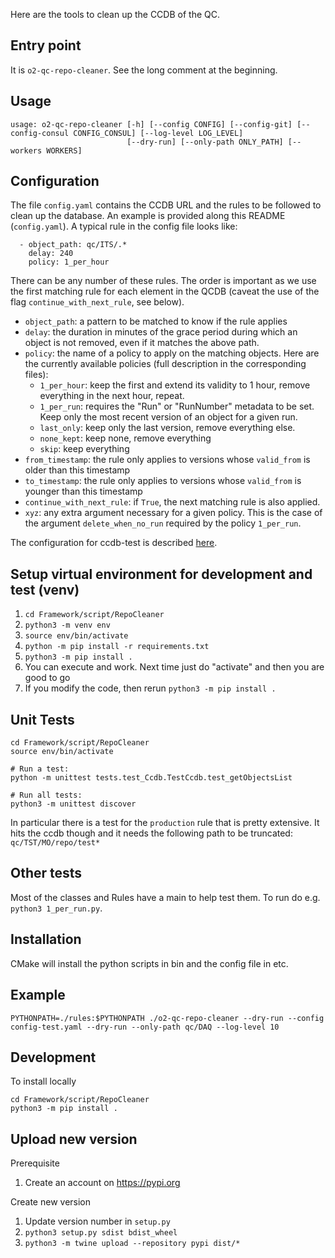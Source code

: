 Here are the tools to clean up the CCDB of the QC.

## Entry point
It is `o2-qc-repo-cleaner`. See the long comment at the beginning.

## Usage
```
usage: o2-qc-repo-cleaner [-h] [--config CONFIG] [--config-git] [--config-consul CONFIG_CONSUL] [--log-level LOG_LEVEL] 
                          [--dry-run] [--only-path ONLY_PATH] [--workers WORKERS]
```

## Configuration
The file `config.yaml` contains the CCDB URL and the rules to be followed to clean up the database. An example is provided along this README (`config.yaml`).
A typical rule in the config file looks like:
```
  - object_path: qc/ITS/.*
    delay: 240
    policy: 1_per_hour
```
There can be any number of these rules. The order is important as we use the first matching rule for each element in the QCDB (caveat the use of the flag `continue_with_next_rule`, see below).
- `object_path`: a pattern to be matched to know if the rule applies
- `delay`: the duration in minutes of the grace period during which an object is not removed, even if it matches the above path. 
- `policy`: the name of a policy to apply on the matching objects. Here are the currently available policies (full description in the corresponding files):
   - `1_per_hour`: keep the first and extend its validity to 1 hour, remove everything in the next hour, repeat.
   - `1_per_run`: requires the "Run" or "RunNumber" metadata to be set. Keep only the most recent version of an object for a given run. 
   - `last_only`: keep only the last version, remove everything else.
   - `none_kept`: keep none, remove everything
   - `skip`: keep everything
- `from_timestamp`: the rule only applies to versions whose `valid_from` is older than this timestamp
- `to_timestamp`: the rule only applies to versions whose `valid_from` is younger than this timestamp
- `continue_with_next_rule`: if `True`, the next matching rule is also applied. 
- `xyz`: any extra argument necessary for a given policy. This is the case of the argument `delete_when_no_run` required by the policy `1_per_run`. 

The configuration for ccdb-test is described [here](../../../doc/DevelopersTips.md). 

## Setup virtual environment for development and test (venv)

1. `cd Framework/script/RepoCleaner`
2. `python3 -m venv env`
3. `source env/bin/activate`
4. `python -m pip install -r requirements.txt`
5. `python3 -m pip install . `
6. You can execute and work. Next time just do "activate" and then you are good to go
7. If you modify the code, then rerun `python3 -m pip install .`

## Unit Tests

```
cd Framework/script/RepoCleaner
source env/bin/activate  

# Run a test: 
python -m unittest tests.test_Ccdb.TestCcdb.test_getObjectsList

# Run all tests:
python3 -m unittest discover
```

In particular there is a test for the `production` rule that is pretty extensive. It hits the ccdb though and it needs the following path to be truncated: 
`
qc/TST/MO/repo/test*
`

## Other tests
Most of the classes and Rules have a main to help test them. To run do e.g. `python3 1_per_run.py`.

## Installation
CMake will install the python scripts in bin and the config file in etc.

## Example

```
PYTHONPATH=./rules:$PYTHONPATH ./o2-qc-repo-cleaner --dry-run --config config-test.yaml --dry-run --only-path qc/DAQ --log-level 10
```

## Development

To install locally
```
cd Framework/script/RepoCleaner
python3 -m pip install . 
```

## Upload new version

Prerequisite

1. Create an account on https://pypi.org

Create new version

1. Update version number in `setup.py`
2. `python3 setup.py sdist bdist_wheel`
3. `python3 -m twine upload --repository pypi dist/*`

